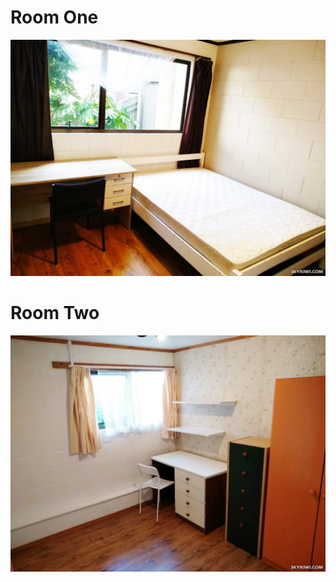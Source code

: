 # Room One
![Room 1](https://raw.githubusercontent.com/nzpp/p/master/01.jpg)


# Room Two
![Room 2](https://raw.githubusercontent.com/nzpp/p/master/02.jpg)

